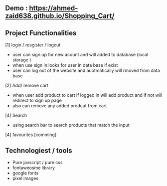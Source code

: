 
## Demo :  https://ahmed-zaid638.github.io/Shopping_Cart/

## Project Functionalities 

[1] login / resgister / logout
- user can sign up for new acount and will added to database (local storage )
- when use sign in looks for user in data base if exist 
- user can log out of the website and auotmatically will rmoved from data base 

[2] Add/ remove cart
- when user add product to cart if logged in will add product and if not will redirect to sign up page 
- also can remove any added prodcut from cart

[4] Search 
- using search bar to search products that match the input 

[4] favourites  [comming]


## Technologiest / tools
- Pure javscript / pure css
- fontaweosme library 
- google fonts
- pixel images 












